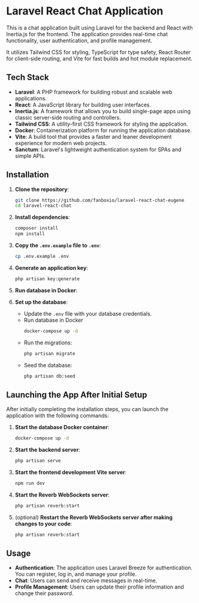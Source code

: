 # Laravel React Chat Application
This is a chat application built using Laravel for the backend and React with Inertia.js for the frontend. The application provides real-time chat functionality, user authentication, and profile management. 

It utilizes Tailwind CSS for styling, TypeScript for type safety, React Router for client-side routing, and Vite for fast builds and hot module replacement.

## Tech Stack

- **Laravel**: A PHP framework for building robust and scalable web applications.
- **React**: A JavaScript library for building user interfaces.
- **Inertia.js**: A framework that allows you to build single-page apps using classic server-side routing and controllers.
- **Tailwind CSS**: A utility-first CSS framework for styling the application.
- **Docker**: Containerization platform for running the application database.
- **Vite**: A build tool that provides a faster and leaner development experience for modern web projects.
- **Sanctum**: Laravel's lightweight authentication system for SPAs and simple APIs.

## Installation

1. **Clone the repository**:
    ```sh
    git clone https://github.com/fanboxio/laravel-react-chat-eugene
    cd laravel-react-chat
    ```

2. **Install dependencies**:
    ```sh
    composer install
    npm install
    ```

3. **Copy the `.env.example` file to `.env`**:
    ```sh
    cp .env.example .env
    ```

4. **Generate an application key**:
    ```sh
    php artisan key:generate
    ```

8. **Run database in Docker**:
    

5. **Set up the database**:
    - Update the `.env` file with your database credentials.
    - Run database in Docker
        ```sh
        docker-compose up -d
        ```
    - Run the migrations:
        ```sh
        php artisan migrate
        ```
    - Seed the database:
        ```sh
        php artisan db:seed
        ```


## Launching the App After Initial Setup

After initially completing the installation steps, you can launch the application with the following commands:

1. **Start the database Docker container**:
    ```sh
    docker-compose up -d
    ```

2. **Start the backend server**:
    ```sh
    php artisan serve
    ```

3. **Start the frontend development Vite server**:
    ```sh
    npm run dev
    ```

4. **Start the Reverb WebSockets server**:
    ```sh
    php artisan reverb:start
    ```

5. (optional) **Restart the Reverb WebSockets server after making changes to your code**:
    ```sh
    php artisan reverb:start
    ```

## Usage

- **Authentication**: The application uses Laravel Breeze for authentication. You can register, log in, and manage your profile.
- **Chat**: Users can send and receive messages in real-time.
- **Profile Management**: Users can update their profile information and change their password.
